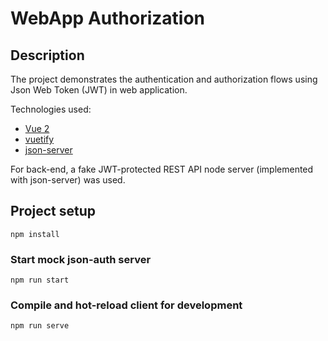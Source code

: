 # WebApp Authorization

## Description

The project demonstrates the authentication and authorization flows using Json Web Token (JWT) in web application.

Technologies used:

- [Vue 2](https://vuejs.org/)
- [vuetify](https://vuetifyjs.com/en/)
- [json-server](https://www.npmjs.com/package/json-server)

For back-end, a fake JWT-protected REST API node server (implemented with json-server) was used.

## Project setup

```
npm install
```

### Start mock json-auth server

```
npm run start
```

### Compile and hot-reload client for development

```
npm run serve
```
